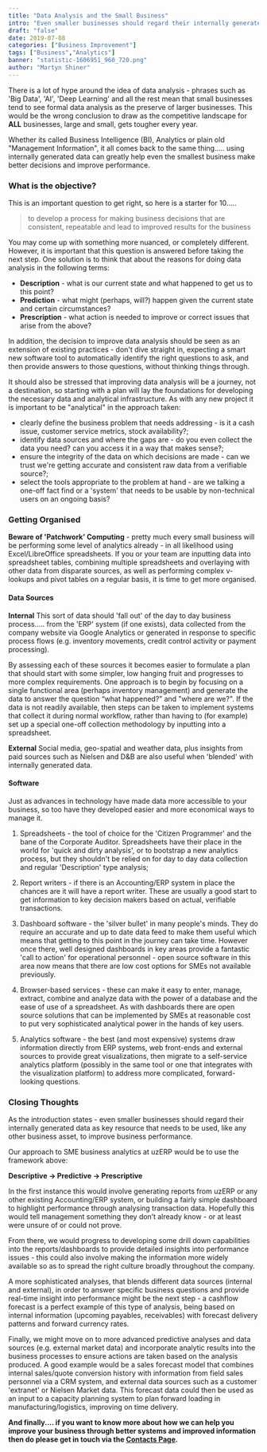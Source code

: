 ```yaml
---
title: "Data Analysis and the Small Business"
intro: "Even smaller businesses should regard their internally generated data as key resource that needs to be used, like any other business asset, to improve business performance."
draft: "false"
date: 2019-07-08
categories: ["Business Improvement"]
tags: ["Business","Analytics"]
banner: "statistic-1606951_960_720.png"
author: "Martyn Shiner"
---
```

There is a lot of hype around the idea of data analysis - phrases such as 'Big Data', 'AI', 'Deep Learning' and all the rest mean that small businesses tend to see formal data analysis as the preserve of larger businesses. This would be the wrong conclusion to draw as the competitive landscape for __ALL__ businesses, large and small, gets tougher every year.

Whether its called Business Intelligence (BI), Analytics or plain old "Management Information", it all comes back to the same thing..... using internally generated data can greatly help even the smallest business make better decisions and improve performance.

### What is the objective?

This is an important question to get right, so here is a starter for 10.....

>to develop a process for making business decisions that are consistent, repeatable and lead to improved results for the business

You may come up with something more nuanced, or completely different. However, it is important that this question is answered before taking the next step. One solution is to think that about the reasons for doing data analysis in the following terms:

* **Description** - what is our current state and what happened to get us to this point?
* **Prediction** - what might (perhaps, will?) happen given the current state and certain circumstances?
* **Prescription** - what action is needed to improve or correct issues that arise from the above?

In addition, the decision to improve data analysis should be seen as an extension of existing practices - don't dive straight in, expecting a smart new software tool to automatically identify the right questions to ask, and then provide answers to those questions, without thinking things through.

It should also be stressed that improving data analysis will be a journey, not a destination, so starting with a plan will lay the foundations for developing the necessary data and analytical infrastructure. As with any new project it is important to be "analytical" in the approach taken:

* clearly define the business problem that needs addressing - is it a cash issue, customer service metrics, stock availability?;
* identify data sources and where the gaps are - do you even collect the data you need? can you access it in a way that makes sense?;
* ensure the integrity of the data on which decisions are made - can we trust we're getting accurate and consistent raw data from a verifiable source?;
* select the tools appropriate to the problem at hand - are we talking a one-off fact find or a 'system' that needs to be usable by non-technical users on an ongoing basis?

### Getting Organised

**Beware of 'Patchwork' Computing** - pretty much every small business will be performing some level of analytics already - in all likelihood using Excel/LibreOffice spreadsheets.  If you or your team are inputting data into spreadsheet tables, combining multiple spreadsheets and overlaying with other data from disparate sources, as well as performing complex v-lookups and pivot tables on a regular basis, it is time to get more organised.

#### Data Sources

**Internal**
This sort of data should 'fall out' of the day to day business process..... from the 'ERP' system (if one exists), data collected from the company website via Google Analytics or generated in response to specific process flows (e.g. inventory movements, credit control activity or payment processing).

By assessing each of these sources it becomes easier to formulate a plan that should start with some simpler, low hanging fruit and progresses to more complex requirements. One approach is to begin by focusing on a single functional area (perhaps inventory management) and generate the data to answer the question “what happened?” and "where are we?". If the data is not readily available, then steps can be taken to implement systems that collect it during normal workflow, rather than having to (for example) set up a special one-off collection methodology by inputting into a spreadsheet.

**External**
Social media, geo-spatial and weather data, plus insights from paid sources such as Nielsen and D&B are also useful when 'blended' with internally generated data.

#### Software

Just as advances in technology have made data more accessible to your business, so too have they developed easier and more economical ways to manage it.

1. Spreadsheets - the tool of choice for the 'Citizen Programmer' and the bane of the Corporate Auditor. Spreadsheets have their place in the world for 'quick and dirty analysis', or to bootstrap a new analytics process, but they shouldn't be relied on for day to day data collection and regular 'Description' type analysis;

2. Report writers - if there is an Accounting/ERP system in place the chances are it will have a report writer. These are usually a good start to get information to key decision makers based on actual, verifiable transactions.

3. Dashboard software - the 'silver bullet' in many people's minds. They do require an accurate and up to date data feed to make them useful which means that getting to this point in the journey can take time. However once there, well designed dashboards in key areas provide a fantastic 'call to action' for operational personnel - open source software in this area now means that there are low cost options for SMEs not available previously.

4. Browser-based services - these can make it easy to enter, manage, extract, combine and analyze data with the power of a database and the ease of use of a spreadsheet. As with dashboards there are open source solutions that can be implemented by SMEs at reasonable cost to put very sophisticated analytical power in the hands of key users.

5. Analytics software - the best (and most expensive) systems draw information directly from ERP systems, web front-ends and external sources to provide great visualizations, then migrate to a self-service analytics platform (possibly in the same tool or one that integrates with the visualization platform) to address more complicated, forward-looking questions.

### Closing Thoughts

As the introduction states - even smaller businesses should regard their internally generated data as key resource that needs to be used, like any other business asset, to improve business performance.

Our approach to SME business analytics at uzERP would be to use the framework above:

**Descriptive -> Predictive -> Prescriptive**

In the first instance this would involve generating reports from uzERP or any other existing Accounting/ERP system, or building a fairly simple dashboard to highlight performance through analysing transaction data. Hopefully this would tell management something they don’t already know - or at least were unsure of or could not prove.

From there, we would progress to developing some drill down capabilities into the reports/dashboards to provide detailed insights into performance issues - this could also involve making the information more widely available so as to spread the right culture broadly throughout the company.

A more sophisticated analyses, that blends different data sources (internal and external), in order to answer specific business questions and provide real-time insight into performance might be the next step - a cashflow forecast is a perfect example of this type of analysis, being based on internal information (upcoming payables, receivables) with forecast delivery patterns and forward currency rates.

Finally, we might move on to more advanced predictive analyses and data sources (e.g. external market data) and incorporate analytic results into the business processes to ensure actions are taken based on the analysis produced. A good example would be a sales forecast model that combines internal sales/quote conversion history with information from field sales personnel via a CRM system, and external data sources such as a customer 'extranet' or Nielsen Market data. This forecast data could then be used as an input to a capacity planning system to plan forward loading in manufacturing/logistics, improving on time delivery.

__And finally.... if you want to know more about how we can help you improve your business through better systems and improved information then do please get in touch via the [Contacts Page](/contact/).__